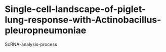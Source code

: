 # Single-cell-landscape-of-piglet-lung-response-with-Actinobacillus-pleuropneumoniae
ScRNA-analysis-process
